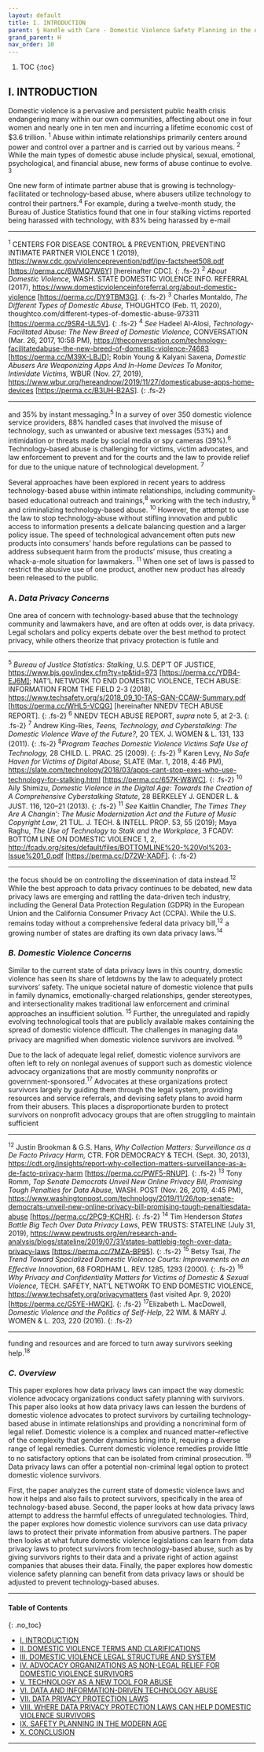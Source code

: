 ```yaml
---
layout: default
title: I. INTRODUCTION 
parent: § Handle with Care - Domestic Violence Safety Planning in the Age of Data Privacy Laws   
grand_parent: H 
nav_order: 10 
---
```

<style>
.dont-break-out {
  /* These are technically the same, but use both */
  overflow-wrap: break-word;
  word-wrap: break-word;

  -ms-word-break: break-all;
  /* This is the dangerous one in WebKit, as it breaks things wherever */
  word-break: break-all;
  /* Instead use this non-standard one: */
  word-break: break-word;
}

.youtube-container {
    position: relative;
    width: 100%;
    height: 0;
    padding-bottom: 56.25%;
}
.youtube-video {
    position: absolute;
    top: 0;
    left: 0;
    width: 100%;
    height: 100%;
}

</style>

<div class="dont-break-out" markdown="1">

1. TOC
{:toc}

## I. INTRODUCTION
Domestic violence is a pervasive and persistent public health crisis endangering many within our own communities, affecting about one in four women and nearly one in ten men and incurring a lifetime economic cost of $3.6 trillion. <sup>1</sup> Abuse within intimate relationships primarily centers around power and control over a partner and is carried out by various means. <sup>2</sup> While the main types of domestic abuse include physical, sexual, emotional, psychological, and financial abuse, new forms of abuse continue to evolve. <sup>3</sup>

One new form of intimate partner abuse that is growing is technology-facilitated or technology-based abuse, where abusers utilize technology to control their partners.<sup>4</sup> For example, during a twelve-month study, the Bureau of Justice Statistics found that one in four stalking victims reported being harassed with technology, with 83% being harassed by e-mail

***
<sup>1</sup> CENTERS FOR DISEASE CONTROL & PREVENTION, PREVENTING INTIMATE PARTNER VIOLENCE 1 (2019), https://www.cdc.gov/violenceprevention/pdf/ipv-factsheet508.pdf [https://perma.cc/6WMQ7W6Y] [hereinafter CDC]. 
{: .fs-2}
<sup>2</sup> *About Domestic Violence,* WASH. STATE DOMESTIC VIOLENCE INFO. REFERRAL (2017), https://www.domesticviolenceinforeferral.org/about-domestic-violence [https://perma.cc/DY9TBM3G]. 
{: .fs-2}
<sup>3</sup> Charles Montaldo, *The Different Types of Domestic Abuse,* THOUGHTCO (Feb. 11, 2020), thoughtco.com/different-types-of-domestic-abuse-973311 [https://perma.cc/9SR4-UL5V]. 
{: .fs-2}
<sup>4</sup> *See* Hadeel Al-Alosi, *Technology-Facilitated Abuse: The New Breed of Domestic Violence,* CONVERSATION (Mar. 26, 2017, 10:58 PM), https://theconversation.com/technology-facilitatedabuse-the-new-breed-of-domestic-violence-74683 [https://perma.cc/M39X-LBJD]; Robin Young & Kalyani Saxena, *Domestic Abusers Are Weaponizing Apps And In-Home Devices To Monitor, Intimidate Victims,* WBUR (Nov. 27, 2019), https://www.wbur.org/hereandnow/2019/11/27/domesticabuse-apps-home-devices [https://perma.cc/B3UH-B2AS].
{: .fs-2}
***

and 35% by instant messaging.<sup>5</sup> In a survey of over 350 domestic violence service providers, 88% handled cases that involved the misuse of technology, such as unwanted or abusive text messages (53%) and intimidation or threats made by social media or spy cameras (39%).<sup>6</sup> Technology-based abuse is challenging for victims, victim advocates, and law enforcement to prevent and for the courts and the law to provide relief for due to the unique nature of technological development. <sup>7</sup>

Several approaches have been explored in recent years to address technology-based abuse within intimate relationships, including community-based educational outreach and trainings,<sup>8</sup> working with the tech industry, <sup>9</sup> and criminalizing technology-based abuse. <sup>10</sup> However, the attempt to use the law to stop technology-abuse without stifling innovation and public access to information presents a delicate balancing question and a larger policy issue. The speed of technological advancement often puts new products into consumers’ hands before regulations can be passed to address subsequent harm from the products’ misuse, thus creating a whack-a-mole situation for lawmakers. <sup>11</sup> When one set of laws is passed to restrict the abusive use of one product, another new product has already been released to the public.

### A. *Data Privacy Concerns*

One area of concern with technology-based abuse that the technology community and lawmakers have, and are often at odds over, is data privacy. Legal scholars and policy experts debate over the best method to protect privacy, while others theorize that privacy protection is futile and

***
<sup>5</sup> *Bureau of Justice Statistics: Stalking*,  U.S. DEP’T OF JUSTICE, https://www.bjs.gov/index.cfm?ty=tp&tid=973 [https://perma.cc/YDB4-EJ6M]; NAT’L NETWORK TO END DOMESTIC VIOLENCE, TECH ABUSE: INFORMATION FROM THE FIELD 2-3 (2018), https://www.techsafety.org/s/2018_09_10-TAS-GAN-CCAW-Summary.pdf [https://perma.cc/WHL5-VCQG] [hereinafter NNEDV TECH ABUSE REPORT]. 
{: .fs-2}
<sup>6</sup> NNEDV TECH ABUSE REPORT, *supra* note 5, at 2-3. 
{: .fs-2}
<sup>7</sup> Andrew King-Ries, *Teens, Technology, and Cyberstalking: The Domestic Violence Wave of the Future?,* 20 TEX. J. WOMEN & L. 131, 133 (2011). 
{: .fs-2}
<sup>8</sup>*Program Teaches Domestic Violence Victims Safe Use of Technology,* 28 CHILD. L. PRAC. 25 (2009). 
{: .fs-2}
<sup>9</sup> Karen Levy, *No Safe Haven for Victims of Digital Abuse,* SLATE (Mar. 1, 2018, 4:46 PM), https://slate.com/technology/2018/03/apps-cant-stop-exes-who-use-technology-for-stalking.html [https://perma.cc/657K-W8WC]. 
{: .fs-2}
<sup>10</sup> Aily Shimizu, *Domestic Violence in the Digital Age: Towards the Creation of A Comprehensive Cyberstalking Statute*, 28 BERKELEY J. GENDER L. & JUST. 116, 120–21 (2013). 
{: .fs-2}
<sup>11</sup> *See* Kaitlin Chandler, *The Times They Are A Changin': The Music Modernization Act and the Future of Music Copyright Law*, 21 TUL. J. TECH. & INTELL. PROP. 53, 55 (2019); Maya Raghu, *The Use of Technology to Stalk and the Workplace,* 3 FCADV: BOTTOM LINE ON DOMESTIC VIOLENCE 1, 2, http://fcadv.org/sites/default/files/BOTTOMLINE%20-%20Vol%203-Issue%201_0.pdf [https://perma.cc/D72W-XADF].
{: .fs-2}
***

the focus should be on controlling the dissemination of data instead.<sup>12</sup> While the best approach to data privacy continues to be debated, new data privacy laws are emerging and rattling the data-driven tech industry, including the General Data Protection Regulation (GDPR) in the European Union and the California Consumer Privacy Act (CCPA). While the U.S. remains today without a comprehensive federal data privacy bill,<sup>12</sup> a growing number of states are drafting its own data privacy laws.<sup>14</sup>

### *B. Domestic Violence Concerns*
Similar to the current state of data privacy laws in this country, domestic violence has seen its share of letdowns by the law to adequately protect survivors’ safety. The unique societal nature of domestic violence that pulls in family dynamics, emotionally-charged relationships, gender stereotypes, and intersectionality makes traditional law enforcement and criminal approaches an insufficient solution. <sup>15</sup> Further, the unregulated and rapidly evolving technological tools that are publicly available makes containing the spread of domestic violence difficult. The challenges in managing data privacy are magnified when domestic violence survivors are involved. <sup>16</sup>

Due to the lack of adequate legal relief, domestic violence survivors are often left to rely on nonlegal avenues of support such as domestic violence advocacy organizations that are mostly community nonprofits or government-sponsored.<sup>17</sup> Advocates at these organizations protect survivors largely by guiding them through the legal system, providing resources and service referrals, and devising safety plans to avoid harm from their abusers. This places a disproportionate burden to protect survivors on nonprofit advocacy groups that are often struggling to maintain sufficient

***
<sup>12</sup> Justin Brookman & G.S. Hans, *Why Collection Matters: Surveillance as a De Facto Privacy Harm,* CTR. FOR DEMOCRACY & TECH. (Sept. 30, 2013), https://cdt.org/insights/report-why-collection-matters-surveillance-as-a-de-facto-privacy-harm [https://perma.cc/PWF5-RNUP]. 
{: .fs-2}
<sup>13</sup> Tony Romm, *Top Senate Democrats Unveil New Online Privacy Bill, Promising Tough Penalties for Data Abuse,* WASH. POST (Nov. 26, 2019, 4:45 PM), https://www.washingtonpost.com/technology/2019/11/26/top-senate-democrats-unveil-new-online-privacy-bill-promising-tough-penaltiesdata-abuse [https://perma.cc/2PC9-KCHR]. 
{: .fs-2}
<sup>14</sup> Tim Henderson *States Battle Big Tech Over Data Privacy Laws*, PEW TRUSTS: STATELINE (July 31, 2019), https://www.pewtrusts.org/en/research-and-analysis/blogs/stateline/2019/07/31/states-battlebig-tech-over-data-privacy-laws [https://perma.cc/7MZA-BP95]. 
{: .fs-2}
<sup>15</sup> Betsy Tsai, *The Trend Toward Specialized Domestic Violence Courts: Improvements on an Effective Innovation*, 68 FORDHAM L. REV. 1285, 1293 (2000).
{: .fs-2}
<sup>16</sup> *Why Privacy and Confidentiality Matters for Victims of Domestic & Sexual Violence,* TECH. SAFETY, NAT’L NETWORK TO END DOMESTIC VIOLENCE, https://www.techsafety.org/privacymatters (last visited Apr. 9, 2020) [https://perma.cc/G5YE-HWQK]. 
{: .fs-2}
<sup>17</sup>Elizabeth L. MacDowell, *Domestic Violence and the Politics of Self-Help,* 22 WM. & MARY J. WOMEN & L. 203, 220 (2016).
{: .fs-2}
***

funding and resources and are forced to turn away survivors seeking help.<sup>18</sup>

### *C. Overview*
This paper explores how data privacy laws can impact the way domestic violence advocacy organizations conduct safety planning with survivors. This paper also looks at how data privacy laws can lessen the burdens of domestic violence advocates to protect survivors by curtailing technology-based abuse in intimate relationships and providing a noncriminal form of legal relief. Domestic violence is a complex and nuanced matter–reflective of the complexity that gender dynamics bring into it, requiring a diverse range of legal remedies. Current domestic violence remedies provide little to no satisfactory options that can be isolated from criminal prosecution. <sup>19</sup> Data privacy laws can offer a potential non-criminal legal option to protect domestic violence survivors.

First, the paper analyzes the current state of domestic violence laws and how it helps and also fails to protect survivors, specifically in the area of technology-based abuse. Second, the paper looks at how data privacy laws attempt to address the harmful effects of unregulated technologies. Third, the paper explores how domestic violence survivors can use data privacy laws to protect their private information from abusive partners. The paper then looks at what future domestic violence legislations can learn from data privacy laws to protect survivors from technology-based abuse, such as by giving survivors rights to their data and a private right of action against companies that abuses their data. Finally, the paper explores how domestic violence safety planning can benefit from data privacy laws or should be adjusted to prevent technology-based abuses.

***

#### Table of Contents
{: .no_toc}

<ul><li> <a href="/docs/H/handle-with-care-domestic-violence-safety-planning-in-the-age-of-data-privacy-law-1/">I. INTRODUCTION</a></li><li> <a href="/docs/H/handle-with-care-domestic-violence-safety-planning-in-the-age-of-data-privacy-law-2/">II. DOMESTIC VIOLENCE TERMS AND CLARIFICATIONS</a></li><li> <a href="/docs/H/handle-with-care-domestic-violence-safety-planning-in-the-age-of-data-privacy-law-3/">III. DOMESTIC VIOLENCE LEGAL STRUCTURE AND SYSTEM</a></li><li> <a href="/docs/H/handle-with-care-domestic-violence-safety-planning-in-the-age-of-data-privacy-law-4/">IV. ADVOCACY ORGANIZATIONS AS NON-LEGAL RELIEF FOR DOMESTIC VIOLENCE SURVIVORS</a></li><li> <a href="/docs/H/handle-with-care-domestic-violence-safety-planning-in-the-age-of-data-privacy-law-5/">V. TECHNOLOGY AS A NEW TOOL FOR ABUSE</a></li><li> <a href="/docs/H/handle-with-care-domestic-violence-safety-planning-in-the-age-of-data-privacy-law-6/">VI. DATA AND INFORMATION-DRIVEN TECHNOLOGY ABUSE</a></li><li> <a href="/docs/H/handle-with-care-domestic-violence-safety-planning-in-the-age-of-data-privacy-law-7/">VII. DATA PRIVACY PROTECTION LAWS</a></li><li> <a href="/docs/H/handle-with-care-domestic-violence-safety-planning-in-the-age-of-data-privacy-law-8/">VIII. WHERE DATA PRIVACY PROTECTION LAWS CAN HELP DOMESTIC VIOLENCE SURVIVORS</a></li><li> <a href="/docs/H/handle-with-care-domestic-violence-safety-planning-in-the-age-of-data-privacy-law-9/">IX. SAFETY PLANNING IN THE MODERN AGE</a></li><li> <a href="/docs/H/handle-with-care-domestic-violence-safety-planning-in-the-age-of-data-privacy-law-10/">X. CONCLUSION</a></li></ul>

***

</div>
